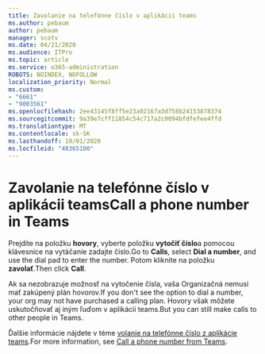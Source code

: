 ```yaml
---
title: Zavolanie na telefónne číslo v aplikácii teams
ms.author: pebaum
author: pebaum
manager: scotv
ms.date: 04/21/2020
ms.audience: ITPro
ms.topic: article
ms.service: o365-administration
ROBOTS: NOINDEX, NOFOLLOW
localization_priority: Normal
ms.custom:
- "6661"
- "9003561"
ms.openlocfilehash: 2ee43145f8ff5e23a02167a3d758b24153878374
ms.sourcegitcommit: 9a39e7cff11854c54c717a2c0094bfdfefee4ffd
ms.translationtype: MT
ms.contentlocale: sk-SK
ms.lasthandoff: 10/01/2020
ms.locfileid: "48365100"
---
```

# <a name="call-a-phone-number-in-teams"></a><span data-ttu-id="83f65-102">Zavolanie na telefónne číslo v aplikácii teams</span><span class="sxs-lookup"><span data-stu-id="83f65-102">Call a phone number in Teams</span></span>

<span data-ttu-id="83f65-103">Prejdite na položku  **hovory**, vyberte položku  **vytočiť číslo**a pomocou klávesnice na vytáčanie zadajte číslo.</span><span class="sxs-lookup"><span data-stu-id="83f65-103">Go to  **Calls**, select  **Dial a number**, and use the dial pad to enter the number.</span></span> <span data-ttu-id="83f65-104">Potom kliknite na položku  **zavolať**.</span><span class="sxs-lookup"><span data-stu-id="83f65-104">Then click  **Call**.</span></span>

<span data-ttu-id="83f65-105">Ak sa nezobrazuje možnosť na vytočenie čísla, vaša Organizačná nemusí mať zakúpený plán hovorov.</span><span class="sxs-lookup"><span data-stu-id="83f65-105">If you don't see the option to dial a number, your org may not have purchased a calling plan.</span></span> <span data-ttu-id="83f65-106">Hovory však môžete uskutočňovať aj iným ľuďom v aplikácii teams.</span><span class="sxs-lookup"><span data-stu-id="83f65-106">But you can still make calls to other people in Teams.</span></span>  

<span data-ttu-id="83f65-107">Ďalšie informácie nájdete v téme [volanie na telefónne číslo z aplikácie teams](https://support.microsoft.com/office/20d24ace-2851-4c29-8441-30dd2a5cf078).</span><span class="sxs-lookup"><span data-stu-id="83f65-107">For more information, see [Call a phone number from Teams](https://support.microsoft.com/office/20d24ace-2851-4c29-8441-30dd2a5cf078).</span></span>
